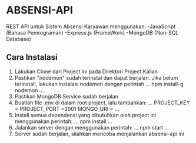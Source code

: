 # ABSENSI-API
REST API untuk Sistem Absensi Karyawan menggunakan:
-JavaScript (Bahasa Pemrograman)
-Express.js (FrameWork)
-MongoDB (Non-SQL Database)

## Cara Instalasi
1. Lakukan Clone dari Project ini pada Direktori Project Kalian
2. Pastikan "nodemon" sudah terinstal dan dapat berjalan. Jika belum terinstall, lakukan instalasi nodemon dengan perintah
...
npm install-g nodemon
...
3. Pastikan MongoDB Service sudah berjalan
4. Buatlah file .env di dalam root project, lalu tambahkan:
...
PROJECT_KEY = <project-key-kalian>
PROJECT_PORT =3001
MONGO_URI = <mongo-uri-kalian>
...
5. Install semua dependensi yang dibutuhkan oleh project ini menggunakan perintah:
...
npm install
...
6. Jalankan server dengan menggunakan perintah:
...
npm start
...
7. Server sudah berjalan, silahkan mencoba menjalankan absensi-api ini